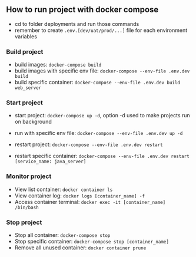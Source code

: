 ## How to run project with docker compose

- cd to folder deployments and run those commands
- remember to create `.env.[dev/uat/prod/...]` file for each environment variables

### Build project
- build images: `docker-compose build`
- build images with specific env file: `docker-compose --env-file .env.dev build`
- build specific container: `docker-compose --env-file .env.dev build web_server`

### Start project
- start project: `docker-compose up -d`, option -d used to make projects run on background
- run with specific env file: `docker-compose --env-file .env.dev up -d`

- restart project: `docker-compose --env-file .env.dev restart`
- restart specific container: `docker-compose --env-file .env.dev restart [service_name: java_server]`

### Monitor project
- View list container: `docker container ls`
- View container log: `docker logs [container_name] -f`
- Access container terminal: `docker exec -it [container_name] /bin/bash`


### Stop project
- Stop all container: `docker-compose stop`
- Stop specific container: `docker-compose stop [container_name]`
- Remove all unused container: `docker container prune`

